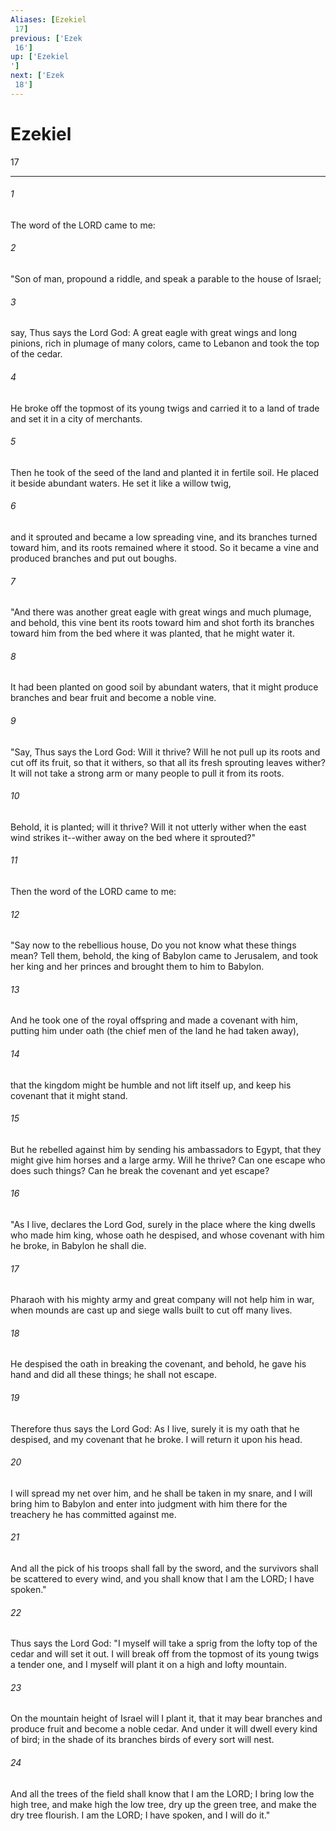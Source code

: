 ```yaml
---
Aliases: [Ezekiel 17]
previous: ['Ezek 16']
up: ['Ezekiel']
next: ['Ezek 18']
---
```

# Ezekiel 17

***
 

###### 1 
The word of the LORD came to me:  

###### 2 
"Son of man, propound a riddle, and speak a parable to the house of Israel;  

###### 3 
say, Thus says the Lord God: A great eagle with great wings and long pinions, rich in plumage of many colors, came to Lebanon and took the top of the cedar.  

###### 4 
He broke off the topmost of its young twigs and carried it to a land of trade and set it in a city of merchants.  

###### 5 
Then he took of the seed of the land and planted it in fertile soil. He placed it beside abundant waters. He set it like a willow twig,  

###### 6 
and it sprouted and became a low spreading vine, and its branches turned toward him, and its roots remained where it stood. So it became a vine and produced branches and put out boughs.  

###### 7 
"And there was another great eagle with great wings and much plumage, and behold, this vine bent its roots toward him and shot forth its branches toward him from the bed where it was planted, that he might water it.  

###### 8 
It had been planted on good soil by abundant waters, that it might produce branches and bear fruit and become a noble vine.  

###### 9 
"Say, Thus says the Lord God: Will it thrive? Will he not pull up its roots and cut off its fruit, so that it withers, so that all its fresh sprouting leaves wither? It will not take a strong arm or many people to pull it from its roots.  

###### 10 
Behold, it is planted; will it thrive? Will it not utterly wither when the east wind strikes it--wither away on the bed where it sprouted?"  

###### 11 
Then the word of the LORD came to me:  

###### 12 
"Say now to the rebellious house, Do you not know what these things mean? Tell them, behold, the king of Babylon came to Jerusalem, and took her king and her princes and brought them to him to Babylon.  

###### 13 
And he took one of the royal offspring and made a covenant with him, putting him under oath (the chief men of the land he had taken away),  

###### 14 
that the kingdom might be humble and not lift itself up, and keep his covenant that it might stand.  

###### 15 
But he rebelled against him by sending his ambassadors to Egypt, that they might give him horses and a large army. Will he thrive? Can one escape who does such things? Can he break the covenant and yet escape?  

###### 16 
"As I live, declares the Lord God, surely in the place where the king dwells who made him king, whose oath he despised, and whose covenant with him he broke, in Babylon he shall die.  

###### 17 
Pharaoh with his mighty army and great company will not help him in war, when mounds are cast up and siege walls built to cut off many lives.  

###### 18 
He despised the oath in breaking the covenant, and behold, he gave his hand and did all these things; he shall not escape.  

###### 19 
Therefore thus says the Lord God: As I live, surely it is my oath that he despised, and my covenant that he broke. I will return it upon his head.  

###### 20 
I will spread my net over him, and he shall be taken in my snare, and I will bring him to Babylon and enter into judgment with him there for the treachery he has committed against me.  

###### 21 
And all the pick of his troops shall fall by the sword, and the survivors shall be scattered to every wind, and you shall know that I am the LORD; I have spoken."  

###### 22 
Thus says the Lord God: "I myself will take a sprig from the lofty top of the cedar and will set it out. I will break off from the topmost of its young twigs a tender one, and I myself will plant it on a high and lofty mountain.  

###### 23 
On the mountain height of Israel will I plant it, that it may bear branches and produce fruit and become a noble cedar. And under it will dwell every kind of bird; in the shade of its branches birds of every sort will nest.  

###### 24 
And all the trees of the field shall know that I am the LORD; I bring low the high tree, and make high the low tree, dry up the green tree, and make the dry tree flourish. I am the LORD; I have spoken, and I will do it."
